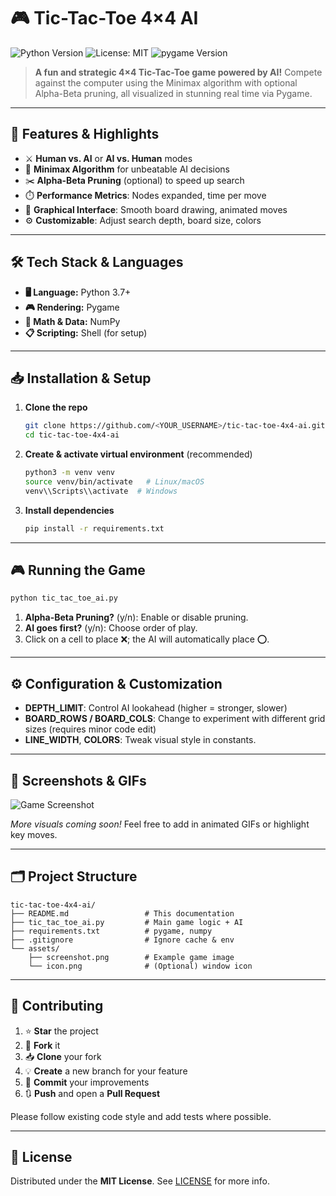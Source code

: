 # 🎮 Tic-Tac-Toe 4×4 AI

![Python Version](https://img.shields.io/badge/Python-3.7%2B-blue.svg)
![License: MIT](https://img.shields.io/badge/License-MIT-yellow.svg)
![pygame Version](https://img.shields.io/badge/pygame-2.0%2B-green.svg)

> **A fun and strategic 4×4 Tic-Tac-Toe game powered by AI!** Compete against the computer using the Minimax algorithm with optional Alpha-Beta pruning, all visualized in stunning real time via Pygame.

---

## 🚀 Features & Highlights

* ⚔️ **Human vs. AI** or **AI vs. Human** modes
* 🤖 **Minimax Algorithm** for unbeatable AI decisions
* ✂️ **Alpha-Beta Pruning** (optional) to speed up search
* ⏱️ **Performance Metrics**: Nodes expanded, time per move
* 🎨 **Graphical Interface**: Smooth board drawing, animated moves
* ⚙️ **Customizable**: Adjust search depth, board size, colors

---

## 🛠️ Tech Stack & Languages

* **🖥️ Language:** Python 3.7+
* **🎮 Rendering:** Pygame
* **🔢 Math & Data:** NumPy
* **📋 Scripting:** Shell (for setup)

---

## 📥 Installation & Setup

1. **Clone the repo**

   ```bash
   git clone https://github.com/<YOUR_USERNAME>/tic-tac-toe-4x4-ai.git
   cd tic-tac-toe-4x4-ai
   ```

2. **Create & activate virtual environment** (recommended)

   ```bash
   python3 -m venv venv
   source venv/bin/activate   # Linux/macOS
   venv\\Scripts\\activate  # Windows
   ```

3. **Install dependencies**

   ```bash
   pip install -r requirements.txt
   ```

---

## 🎮 Running the Game

```bash
python tic_tac_toe_ai.py
```

1. **Alpha-Beta Pruning?** (y/n): Enable or disable pruning.
2. **AI goes first?** (y/n): Choose order of play.
3. Click on a cell to place ❌; the AI will automatically place ⭕.

---

## ⚙️ Configuration & Customization

* **DEPTH\_LIMIT**: Control AI lookahead (higher = stronger, slower)
* **BOARD\_ROWS / BOARD\_COLS**: Change to experiment with different grid sizes (requires minor code edit)
* **LINE\_WIDTH**, **COLORS**: Tweak visual style in constants.

---

## 📸 Screenshots & GIFs

![Game Screenshot](assets/screenshot.png)

*More visuals coming soon!* Feel free to add in animated GIFs or highlight key moves.

---

## 🗂️ Project Structure

```text
tic-tac-toe-4x4-ai/
├── README.md                 # This documentation
├── tic_tac_toe_ai.py         # Main game logic + AI
├── requirements.txt          # pygame, numpy
├── .gitignore                # Ignore cache & env
└── assets/
    ├── screenshot.png        # Example game image
    └── icon.png              # (Optional) window icon
```

---

## 🤝 Contributing

1. ⭐ **Star** the project
2. 🍴 **Fork** it
3. 📥 **Clone** your fork
4. 💡 **Create** a new branch for your feature
5. 🚀 **Commit** your improvements
6. 🔃 **Push** and open a **Pull Request**

Please follow existing code style and add tests where possible.

---

## 📄 License

Distributed under the **MIT License**. See [LICENSE](LICENSE) for more info.
